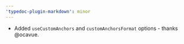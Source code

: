 ```yaml
---
'typedoc-plugin-markdown': minor
---
```


- Added `useCustomAnchors` and `customAnchorsFormat` options - thanks @ocavue.
